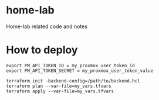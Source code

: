 # home-lab
Home-lab related code and notes

# How to deploy
```
export PM_API_TOKEN_ID = my_proxmox_user_token_id
export PM_API_TOKEN_SECRET = my_proxmox_user_token_value

terraform init -backend-config=/path/to/backend.hcl
terraform plan --var-file=my_vars.tfvars
terraform apply --var-file=my_vars.tfvars

```